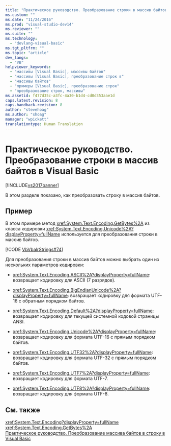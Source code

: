 ```yaml
---
title: "Практическое руководство. Преобразование строки в массив байтов в Visual Basic | Microsoft Docs"
ms.custom: ""
ms.date: "11/24/2016"
ms.prod: "visual-studio-dev14"
ms.reviewer: ""
ms.suite: ""
ms.technology: 
  - "devlang-visual-basic"
ms.tgt_pltfrm: ""
ms.topic: "article"
dev_langs: 
  - "VB"
helpviewer_keywords: 
  - "массивы [Visual Basic], массивы байтов"
  - "массивы [Visual Basic], преобразование строк в"
  - "массивы байтов"
  - "примеры [Visual Basic], преобразование строк"
  - "преобразование строк, массивы"
ms.assetid: f477d35c-a3fc-4a30-b1d4-cd0d353aae1d
caps.latest.revision: 8
caps.handback.revision: 8
author: "stevehoag"
ms.author: "shoag"
manager: "wpickett"
translationtype: Human Translation
---
```

# Практическое руководство. Преобразование строки в массив байтов в Visual Basic
[!INCLUDE[vs2017banner](../../../../csharp/includes/vs2017banner.md)]

В этом разделе показано, как преобразовать строку в массив байтов.  
  
## Пример  
 В этом примере метод <xref:System.Text.Encoding.GetBytes%2A> из класса кодировки <xref:System.Text.Encoding.Unicode%2A?displayProperty=fullName> используется для преобразования строки в массив байтов.  
  
 [!CODE [VbVbalrStrings#74](../CodeSnippet/VS_Snippets_VBCSharp/VbVbalrStrings#74)]  
  
 Для преобразования строки в массив байтов можно выбрать один из нескольких параметров кодировки:  
  
-   <xref:System.Text.Encoding.ASCII%2A?displayProperty=fullName>: возвращает кодировку для ASCII \(7 разрядов\).  
  
-   <xref:System.Text.Encoding.BigEndianUnicode%2A?displayProperty=fullName>: возвращает кодировку для формата UTF\-16 с обратным порядком байтов.  
  
-   <xref:System.Text.Encoding.Default%2A?displayProperty=fullName>: возвращает кодировку для текущей системной кодовой страницы ANSI.  
  
-   <xref:System.Text.Encoding.Unicode%2A?displayProperty=fullName>: возвращает кодировку для формата UTF\-16 с прямым порядком байтов.  
  
-   <xref:System.Text.Encoding.UTF32%2A?displayProperty=fullName>: возвращает кодировку для формата UTF\-32 с прямым порядком байтов.  
  
-   <xref:System.Text.Encoding.UTF7%2A?displayProperty=fullName>: возвращает кодировку для формата UTF\-7.  
  
-   <xref:System.Text.Encoding.UTF8%2A?displayProperty=fullName>: возвращает кодировку для формата UTF\-8.  
  
## См. также  
 <xref:System.Text.Encoding?displayProperty=fullName>   
 <xref:System.Text.Encoding.GetBytes%2A>   
 [Практическое руководство. Преобразование массива байтов в строку в Visual Basic](../../../../visual-basic/programming-guide/language-features/strings/how-to-convert-an-array-of-bytes-into-a-string.md)